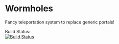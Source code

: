 Wormholes
=========

Fancy teleportation system to replace generic portals!  

Build Status:  
[![Build Status](https://snap-ci.com/Byte-Lab/Wormholes/branch/master/build_image)](https://snap-ci.com/Byte-Lab/Wormholes/branch/master)
